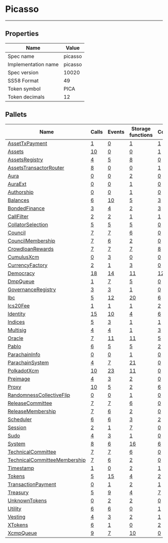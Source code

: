 # Picasso

---------

## Properties
| Name | Value |
| -------- | -------- |
| Spec name     | picasso     |
| Implementation name     | picasso     |
| Spec version     | 10020     |
| SS58 Format     | 49     |
| Token symbol      | PICA     |
| Token decimals      | 12     |

## Pallets
| Name | Calls | Events | Storage functions | Constants | Errors |
| -------- | -------- | -------- | -------- | -------- | -------- |
| [AssetTxPayment](assettxpayment.md) | [1](assettxpayment.md#calls) | [0](assettxpayment.md#events) | [1](assettxpayment.md#storage-functions) | [1](assettxpayment.md#constants) | [0](assettxpayment.md#errors) |
| [Assets](assets.md) | [10](assets.md#calls) | [0](assets.md#events) | [0](assets.md#storage-functions) | [1](assets.md#constants) | [2](assets.md#errors) |
| [AssetsRegistry](assetsregistry.md) | [4](assetsregistry.md#calls) | [5](assetsregistry.md#events) | [8](assetsregistry.md#storage-functions) | [0](assetsregistry.md#constants) | [5](assetsregistry.md#errors) |
| [AssetsTransactorRouter](assetstransactorrouter.md) | [8](assetstransactorrouter.md#calls) | [0](assetstransactorrouter.md#events) | [0](assetstransactorrouter.md#storage-functions) | [1](assetstransactorrouter.md#constants) | [2](assetstransactorrouter.md#errors) |
| [Aura](aura.md) | [0](aura.md#calls) | [0](aura.md#events) | [2](aura.md#storage-functions) | [0](aura.md#constants) | [0](aura.md#errors) |
| [AuraExt](auraext.md) | [0](auraext.md#calls) | [0](auraext.md#events) | [1](auraext.md#storage-functions) | [0](auraext.md#constants) | [0](auraext.md#errors) |
| [Authorship](authorship.md) | [0](authorship.md#calls) | [0](authorship.md#events) | [1](authorship.md#storage-functions) | [0](authorship.md#constants) | [0](authorship.md#errors) |
| [Balances](balances.md) | [6](balances.md#calls) | [10](balances.md#events) | [5](balances.md#storage-functions) | [3](balances.md#constants) | [8](balances.md#errors) |
| [BondedFinance](bondedfinance.md) | [3](bondedfinance.md#calls) | [4](bondedfinance.md#events) | [2](bondedfinance.md#storage-functions) | [3](bondedfinance.md#constants) | [4](bondedfinance.md#errors) |
| [CallFilter](callfilter.md) | [2](callfilter.md#calls) | [2](callfilter.md#events) | [1](callfilter.md#storage-functions) | [1](callfilter.md#constants) | [2](callfilter.md#errors) |
| [CollatorSelection](collatorselection.md) | [5](collatorselection.md#calls) | [5](collatorselection.md#events) | [5](collatorselection.md#storage-functions) | [0](collatorselection.md#constants) | [10](collatorselection.md#errors) |
| [Council](council.md) | [7](council.md#calls) | [7](council.md#events) | [6](council.md#storage-functions) | [0](council.md#constants) | [10](council.md#errors) |
| [CouncilMembership](councilmembership.md) | [7](councilmembership.md#calls) | [6](councilmembership.md#events) | [2](councilmembership.md#storage-functions) | [0](councilmembership.md#constants) | [3](councilmembership.md#errors) |
| [CrowdloanRewards](crowdloanrewards.md) | [7](crowdloanrewards.md#calls) | [7](crowdloanrewards.md#events) | [7](crowdloanrewards.md#storage-functions) | [8](crowdloanrewards.md#constants) | [11](crowdloanrewards.md#errors) |
| [CumulusXcm](cumulusxcm.md) | [0](cumulusxcm.md#calls) | [3](cumulusxcm.md#events) | [0](cumulusxcm.md#storage-functions) | [0](cumulusxcm.md#constants) | [0](cumulusxcm.md#errors) |
| [CurrencyFactory](currencyfactory.md) | [2](currencyfactory.md#calls) | [1](currencyfactory.md#events) | [3](currencyfactory.md#storage-functions) | [0](currencyfactory.md#constants) | [1](currencyfactory.md#errors) |
| [Democracy](democracy.md) | [18](democracy.md#calls) | [14](democracy.md#events) | [11](democracy.md#storage-functions) | [12](democracy.md#constants) | [23](democracy.md#errors) |
| [DmpQueue](dmpqueue.md) | [1](dmpqueue.md#calls) | [7](dmpqueue.md#events) | [5](dmpqueue.md#storage-functions) | [0](dmpqueue.md#constants) | [2](dmpqueue.md#errors) |
| [GovernanceRegistry](governanceregistry.md) | [3](governanceregistry.md#calls) | [3](governanceregistry.md#events) | [1](governanceregistry.md#storage-functions) | [0](governanceregistry.md#constants) | [1](governanceregistry.md#errors) |
| [Ibc](ibc.md) | [5](ibc.md#calls) | [12](ibc.md#events) | [20](ibc.md#storage-functions) | [6](ibc.md#constants) | [37](ibc.md#errors) |
| [Ics20Fee](ics20fee.md) | [1](ics20fee.md#calls) | [1](ics20fee.md#events) | [1](ics20fee.md#storage-functions) | [2](ics20fee.md#constants) | [0](ics20fee.md#errors) |
| [Identity](identity.md) | [15](identity.md#calls) | [10](identity.md#events) | [4](identity.md#storage-functions) | [6](identity.md#constants) | [18](identity.md#errors) |
| [Indices](indices.md) | [5](indices.md#calls) | [3](indices.md#events) | [1](indices.md#storage-functions) | [1](indices.md#constants) | [5](indices.md#errors) |
| [Multisig](multisig.md) | [4](multisig.md#calls) | [4](multisig.md#events) | [1](multisig.md#storage-functions) | [3](multisig.md#constants) | [14](multisig.md#errors) |
| [Oracle](oracle.md) | [7](oracle.md#calls) | [11](oracle.md#events) | [11](oracle.md#storage-functions) | [5](oracle.md#constants) | [32](oracle.md#errors) |
| [Pablo](pablo.md) | [6](pablo.md#calls) | [5](pablo.md#events) | [5](pablo.md#storage-functions) | [2](pablo.md#constants) | [31](pablo.md#errors) |
| [ParachainInfo](parachaininfo.md) | [0](parachaininfo.md#calls) | [0](parachaininfo.md#events) | [1](parachaininfo.md#storage-functions) | [0](parachaininfo.md#constants) | [0](parachaininfo.md#errors) |
| [ParachainSystem](parachainsystem.md) | [4](parachainsystem.md#calls) | [7](parachainsystem.md#events) | [21](parachainsystem.md#storage-functions) | [0](parachainsystem.md#constants) | [8](parachainsystem.md#errors) |
| [PolkadotXcm](polkadotxcm.md) | [10](polkadotxcm.md#calls) | [23](polkadotxcm.md#events) | [11](polkadotxcm.md#storage-functions) | [0](polkadotxcm.md#constants) | [20](polkadotxcm.md#errors) |
| [Preimage](preimage.md) | [4](preimage.md#calls) | [3](preimage.md#events) | [2](preimage.md#storage-functions) | [0](preimage.md#constants) | [6](preimage.md#errors) |
| [Proxy](proxy.md) | [10](proxy.md#calls) | [5](proxy.md#events) | [2](proxy.md#storage-functions) | [6](proxy.md#constants) | [8](proxy.md#errors) |
| [RandomnessCollectiveFlip](randomnesscollectiveflip.md) | [0](randomnesscollectiveflip.md#calls) | [0](randomnesscollectiveflip.md#events) | [1](randomnesscollectiveflip.md#storage-functions) | [0](randomnesscollectiveflip.md#constants) | [0](randomnesscollectiveflip.md#errors) |
| [ReleaseCommittee](releasecommittee.md) | [7](releasecommittee.md#calls) | [7](releasecommittee.md#events) | [6](releasecommittee.md#storage-functions) | [0](releasecommittee.md#constants) | [10](releasecommittee.md#errors) |
| [ReleaseMembership](releasemembership.md) | [7](releasemembership.md#calls) | [6](releasemembership.md#events) | [2](releasemembership.md#storage-functions) | [0](releasemembership.md#constants) | [3](releasemembership.md#errors) |
| [Scheduler](scheduler.md) | [6](scheduler.md#calls) | [6](scheduler.md#events) | [3](scheduler.md#storage-functions) | [2](scheduler.md#constants) | [5](scheduler.md#errors) |
| [Session](session.md) | [2](session.md#calls) | [1](session.md#events) | [7](session.md#storage-functions) | [0](session.md#constants) | [5](session.md#errors) |
| [Sudo](sudo.md) | [4](sudo.md#calls) | [3](sudo.md#events) | [1](sudo.md#storage-functions) | [0](sudo.md#constants) | [1](sudo.md#errors) |
| [System](system.md) | [8](system.md#calls) | [6](system.md#events) | [16](system.md#storage-functions) | [6](system.md#constants) | [6](system.md#errors) |
| [TechnicalCommittee](technicalcommittee.md) | [7](technicalcommittee.md#calls) | [7](technicalcommittee.md#events) | [6](technicalcommittee.md#storage-functions) | [0](technicalcommittee.md#constants) | [10](technicalcommittee.md#errors) |
| [TechnicalCommitteeMembership](technicalcommitteemembership.md) | [7](technicalcommitteemembership.md#calls) | [6](technicalcommitteemembership.md#events) | [2](technicalcommitteemembership.md#storage-functions) | [0](technicalcommitteemembership.md#constants) | [3](technicalcommitteemembership.md#errors) |
| [Timestamp](timestamp.md) | [1](timestamp.md#calls) | [0](timestamp.md#events) | [2](timestamp.md#storage-functions) | [1](timestamp.md#constants) | [0](timestamp.md#errors) |
| [Tokens](tokens.md) | [5](tokens.md#calls) | [15](tokens.md#events) | [4](tokens.md#storage-functions) | [2](tokens.md#constants) | [8](tokens.md#errors) |
| [TransactionPayment](transactionpayment.md) | [0](transactionpayment.md#calls) | [1](transactionpayment.md#events) | [2](transactionpayment.md#storage-functions) | [1](transactionpayment.md#constants) | [0](transactionpayment.md#errors) |
| [Treasury](treasury.md) | [5](treasury.md#calls) | [9](treasury.md#events) | [4](treasury.md#storage-functions) | [7](treasury.md#constants) | [5](treasury.md#errors) |
| [UnknownTokens](unknowntokens.md) | [0](unknowntokens.md#calls) | [2](unknowntokens.md#events) | [2](unknowntokens.md#storage-functions) | [0](unknowntokens.md#constants) | [3](unknowntokens.md#errors) |
| [Utility](utility.md) | [6](utility.md#calls) | [6](utility.md#events) | [0](utility.md#storage-functions) | [1](utility.md#constants) | [1](utility.md#errors) |
| [Vesting](vesting.md) | [4](vesting.md#calls) | [3](vesting.md#events) | [2](vesting.md#storage-functions) | [1](vesting.md#constants) | [8](vesting.md#errors) |
| [XTokens](xtokens.md) | [6](xtokens.md#calls) | [1](xtokens.md#events) | [0](xtokens.md#storage-functions) | [2](xtokens.md#constants) | [19](xtokens.md#errors) |
| [XcmpQueue](xcmpqueue.md) | [9](xcmpqueue.md#calls) | [7](xcmpqueue.md#events) | [10](xcmpqueue.md#storage-functions) | [0](xcmpqueue.md#constants) | [5](xcmpqueue.md#errors) |